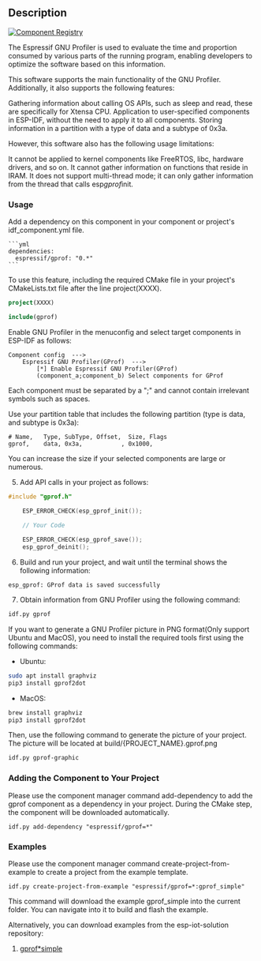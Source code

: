 ## Description

[![Component Registry](https://components.espressif.com/components/espressif/gprof/badge.svg)](https://components.espressif.com/components/espressif/gprof)

The Espressif GNU Profiler is used to evaluate the time and proportion consumed by various parts of the running program, enabling developers to optimize the software based on this information.

This software supports the main functionality of the GNU Profiler. Additionally, it also supports the following features:

Gathering information about calling OS APIs, such as sleep and read, these are specifically for Xtensa CPU.
Application to user-specified components in ESP-IDF, without the need to apply it to all components.
Storing information in a partition with a type of data and a subtype of 0x3a.

However, this software also has the following usage limitations:

It cannot be applied to kernel components like FreeRTOS, libc, hardware drivers, and so on.
It cannot gather information on functions that reside in IRAM.
It does not support multi-thread mode; it can only gather information from the thread that calls esp*gprof*init.

### Usage

Add a dependency on this component in your component or project's idf_component.yml file.

    ```yml
    dependencies:
      espressif/gprof: "0.*"
    ```

To use this feature, including the required CMake file in your project's CMakeLists.txt file after the line project(XXXX).

```cmake
project(XXXX)

include(gprof)
```

Enable GNU Profiler in the menuconfig and select target components in ESP-IDF as follows:

```
Component config  --->
    Espressif GNU Profiler(GProf)  --->
        [*] Enable Espressif GNU Profiler(GProf)
        (component_a;component_b) Select components for GProf
```

Each component must be separated by a ";" and cannot contain irrelevant symbols such as spaces.

Use your partition table that includes the following partition (type is data, and subtype is 0x3a):

```
# Name,   Type, SubType, Offset,  Size, Flags
gprof,    data, 0x3a,           , 0x1000,
```

You can increase the size if your selected components are large or numerous.

5. Add API calls in your project as follows:

```c
#include "gprof.h"

    ESP_ERROR_CHECK(esp_gprof_init());
    
    // Your Code

    ESP_ERROR_CHECK(esp_gprof_save());
    esp_gprof_deinit();
```

6. Build and run your project, and wait until the terminal shows the following information:

```
esp_gprof: GProf data is saved successfully
```

7. Obtain information from GNU Profiler using the following command:

```sh
idf.py gprof
```

If you want to generate a GNU Profiler picture in PNG format(Only support Ubuntu and MacOS), you need to install the required tools first using the following commands:

- Ubuntu:

```sh
sudo apt install graphviz
pip3 install gprof2dot
```

- MacOS:

```sh
brew install graphviz
pip3 install gprof2dot
```

Then, use the following command to generate the picture of your project. The picture will be located at build/{PROJECT_NAME}.gprof.png

```sh
idf.py gprof-graphic
```

### Adding the Component to Your Project

Please use the component manager command add-dependency to add the gprof component as a dependency in your project. During the CMake step, the component will be downloaded automatically.

```
idf.py add-dependency "espressif/gprof=*"
```

### Examples

Please use the component manager command create-project-from-example to create a project from the example template.

```
idf.py create-project-from-example "espressif/gprof=*:gprof_simple"
```

This command will download the example gprof_simple into the current folder. You can navigate into it to build and flash the example.

Alternatively, you can download examples from the esp-iot-solution repository:
1. [gprof*simple](https://github.com/espressif/esp-iot-solution/tree/master/examples/gprof/gprof*simple)
